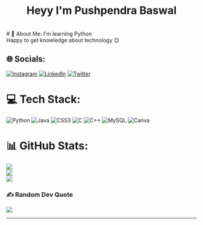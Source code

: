 <h1 align='center'>Heyy I'm Pushpendra Baswal </h1> 
<br>
# 💫 About Me:
I'm learning Python <br>Happy to get knowledge about technology 😉 <br>


## 🌐 Socials:
[![Instagram](https://img.shields.io/badge/Instagram-%23E4405F.svg?logo=Instagram&logoColor=white)](https://www.instagram.com/_pushpendra.baswal/) [![LinkedIn](https://img.shields.io/badge/LinkedIn-%230077B5.svg?logo=linkedin&logoColor=white)](https://www.linkedin.com/in/pushpendra-baswal-51198323b/) [![Twitter](https://img.shields.io/badge/Twitter-%231DA1F2.svg?logo=Twitter&logoColor=white)](https://twitter.com/PSYCHO__HITMAN) 

# 💻 Tech Stack:
![Python](https://img.shields.io/badge/python-3670A0?style=for-the-badge&logo=python&logoColor=ffdd54) ![Java](https://img.shields.io/badge/java-%23ED8B00.svg?style=for-the-badge&logo=java&logoColor=white) ![CSS3](https://img.shields.io/badge/css3-%231572B6.svg?style=for-the-badge&logo=css3&logoColor=white) ![C](https://img.shields.io/badge/c-%2300599C.svg?style=for-the-badge&logo=c&logoColor=white) ![C++](https://img.shields.io/badge/c++-%2300599C.svg?style=for-the-badge&logo=c%2B%2B&logoColor=white) ![MySQL](https://img.shields.io/badge/mysql-%2300f.svg?style=for-the-badge&logo=mysql&logoColor=white) ![Canva](https://img.shields.io/badge/Canva-%2300C4CC.svg?style=for-the-badge&logo=Canva&logoColor=white)
# 📊 GitHub Stats:
![](https://github-readme-stats.vercel.app/api?username=pushpendra1001&theme=dark&hide_border=false&include_all_commits=false&count_private=false)<br/>
![](https://github-readme-streak-stats.herokuapp.com/?user=pushpendra1001&theme=dark&hide_border=false)<br/>
![](https://github-readme-stats.vercel.app/api/top-langs/?username=pushpendra1001&theme=dark&hide_border=false&include_all_commits=false&count_private=false&layout=compact)


<!-- ## 🐦 Latest Tweet -->
<!-- [![](https://gtce.itsvg.in/api?username=https://twitter.com/PSYCHO__HITMAN)](https://github.com/VishwaGauravIn/github-twitter-card-embed) -->

### ✍️ Random Dev Quote
![](https://quotes-github-readme.vercel.app/api?type=horizontal&theme=dark)

---


<!-- Proudly created with GPRM ( https://gprm.itsvg.in ) -->

